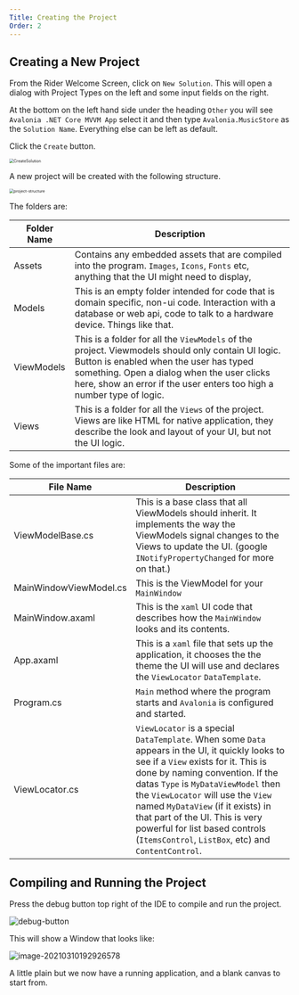 ```yaml
---
Title: Creating the Project
Order: 2
---
```


## Creating a New Project

From the Rider Welcome Screen, click on `New Solution`. This will open a dialog with Project Types on the left and some input fields on the right.

At the bottom on the left hand side under the heading `Other` you will see `Avalonia .NET Core MVVM App` select it and then type `Avalonia.MusicStore` as the `Solution Name`. Everything else can be left as default.

Click the `Create` button.

<img src="/Users/danwalmsley/repos/avaloniaui.net/src/AvaloniaUI.Net/wwwroot/docs/advanced-tutorial/images/CreateSolution.png" alt="CreateSolution" style="zoom:50%;" />

A new project will be created with the following structure.

<img src="/Users/danwalmsley/repos/avaloniaui.net/src/AvaloniaUI.Net/wwwroot/docs/advanced-tutorial/images/project-structure.png" alt="project-structure" style="zoom: 50%;" />

The folders are:

| Folder Name | Description                                                  |
| ----------- | ------------------------------------------------------------ |
| Assets      | Contains any embedded assets that are compiled into the program. `Images`, `Icons`, `Fonts` etc, anything that the UI might need to display, |
| Models      | This is an empty folder intended for code that is domain specific, non-ui code. Interaction with a database or web api, code to talk to a hardware device. Things like that. |
| ViewModels  | This is a folder for all the `ViewModels` of the project. Viewmodels should only contain UI logic. Button is enabled when the user has typed something. Open a dialog when the user clicks here, show an error if the user enters too high a number type of logic. |
| Views       | This is a folder for all the `Views` of the project. Views are like HTML for native application, they describe the look and layout of your UI, but not the UI logic. |

Some of the important files are:

| File Name              | Description                                                  |
| ---------------------- | ------------------------------------------------------------ |
| ViewModelBase.cs       | This is a base class that all ViewModels should inherit. It implements the way the ViewModels signal changes to the Views to update the UI. (google `INotifyPropertyChanged` for more on that.) |
| MainWindowViewModel.cs | This is the ViewModel for your `MainWindow`                  |
| MainWindow.axaml       | This is the `xaml` UI code that describes how the `MainWindow` looks and its contents. |
| App.axaml              | This is a `xaml` file that sets up the application, it chooses the the theme the UI will use and declares the `ViewLocator` `DataTemplate`. |
| Program.cs             | `Main` method where the program starts and `Avalonia` is configured and started. |
| ViewLocator.cs         | `ViewLocator` is a special `DataTemplate`. When some `Data` appears in the UI, it quickly looks to see if a `View` exists for it. This is done by naming convention. If the datas `Type` is `MyDataViewModel` then the `ViewLocator` will use the `View` named `MyDataView` (if it exists) in that part of the UI.  This is very powerful for list based controls (`ItemsControl`, `ListBox`, etc) and `ContentControl`. |



## Compiling and Running the Project

Press the debug button top right of the IDE to compile and run the project.

![debug-button](/Users/danwalmsley/repos/avaloniaui.net/src/AvaloniaUI.Net/wwwroot/docs/advanced-tutorial/images/debug-button.png)

This will show a Window that looks like:

![image-20210310192926578](/Users/danwalmsley/repos/avaloniaui.net/src/AvaloniaUI.Net/wwwroot/docs/advanced-tutorial/images/image-20210310192926578.png)

A little plain but we now have a running application, and a blank canvas to start from.